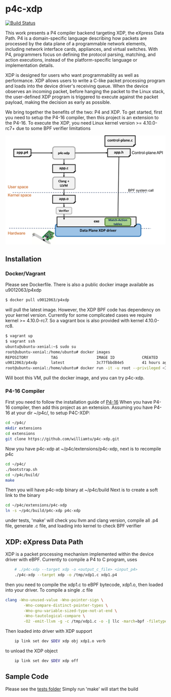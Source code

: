 # p4c-xdp
[![Build Status](https://travis-ci.org/williamtu/p4c-xdp.svg?branch=master)](https://travis-ci.org/williamtu/p4c-xdp)

This work presents a P4 compiler backend targeting XDP, the eXpress Data Path.
P4 is a domain-specific language describing how packets are processed by the
data plane of a programmable network elements, including network interface
cards, appliances, and virtual switches.  With P4, programmers focus on
defining the protocol parsing, matching, and action executions, instead
of the platform-specific language or implementation details.
 
XDP is designed for users who want programmability as well as performance.
XDP allows users to write a C-like  packet processing program and loads into
the device driver's receiving queue.  When the device observes an incoming
packet, before hanging the packet to the Linux stack, the user-defined XDP
program is triggered to execute against the packet payload, making the
decision as early as possible.

We bring together the benefits of the two: P4 and XDP.  To get started,
first you need to setup the P4-16 compiler, then this project
is an extension to the P4-16. To execute the XDP, you need Linux kernel
version >= 4.10.0-rc7+ due to some BPF verifier limitations

<p align="center">
  <img src="doc/images/p4xdp-workflow.png" />
</p>

## Installation
### Docker/Vagrant
Please see Dockerfile. There is also a public docker image available as u9012063/p4xdp
```bash
$ docker pull u9012063/p4xdp
```
will pull the latest image. However, the XDP BPF code has dependency on your kernel version.
Currently for some complicated cases we require kernel >= 4.10.0-rc7.  So a vagrant box is 
also provided with kernel 4.10.0-rc8.
```bash
$ vagrant up
$ vagrant ssh
ubuntu@ubuntu-xenial:~$ sudo su
root@ubuntu-xenial:/home/ubuntu# docker images
REPOSITORY          TAG                 IMAGE ID            CREATED             SIZE
u9012063/p4xdp      latest              3c77fbbd84e5        41 hours ago        2.469 GB
root@ubuntu-xenial:/home/ubuntu# docker run -it -u root --privileged <IMAGE ID>
```
Will boot this VM, pull the docker image, and you can try p4c-xdp.

### P4-16 Compiler
First you need to follow the installation guide of [P4-16](https://github.com/p4lang/p4c/)
When you have P4-16 compiler, then add this project as an extension.
Assuming you have P4-16 at your dir  ~/p4c/, to setup P4C-XDP:
```bash
cd ~/p4c/
mkdir extensions
cd extensions
git clone https://github.com/williamtu/p4c-xdp.git
```
Now you have p4c-xdp at ~/p4c/extensions/p4c-xdp, next is to
recompile p4c
```bash
cd ~/p4c/
./bootstrap.sh
cd ~/p4c/build/
make
```
Then you will have p4c-xdp binary at ~/p4c/build
Next is to create a soft link to the binary
```bash
cd ~/p4c/extensions/p4c-xdp
ln -s ~/p4c/build/p4c-xdp p4c-xdp
```
under tests, 'make' will check you llvm and clang version,
compile all .p4 file, generate .c file, and loading into kernel
to check BPF verifier

## XDP: eXpress Data Path
XDP is a packet processing mechanism implemented within the device driver with eBPF.
Currently to compile a P4 to C program, uses
```bash
	# ./p4c-xdp --target xdp -o <output_c_file> <input_p4>
	./p4c-xdp --target xdp -o /tmp/xdp1.c xdp1.p4 
```
then you need to compile the xdp1.c to eBPF bytecode, xdp1.o, then loaded
into your driver. To compile a single .c file
```bash
clang -Wno-unused-value -Wno-pointer-sign \
		-Wno-compare-distinct-pointer-types \
		-Wno-gnu-variable-sized-type-not-at-end \
		-Wno-tautological-compare \
		-O2 -emit-llvm -g -c /tmp/xdp1.c -o -| llc -march=bpf -filetype=obj -o /tmp/xdp1.o
```
Then loaded into driver with XDP support
```bash
    ip link set dev $DEV xdp obj xdp1.o verb
```
to unload the XDP object
```bash
    ip link set dev $DEV xdp off
```
## Sample Code
Please see the [tests folder](https://github.com/williamtu/p4c-xdp/tree/master/tests)
Simply run 'make' will start the build

